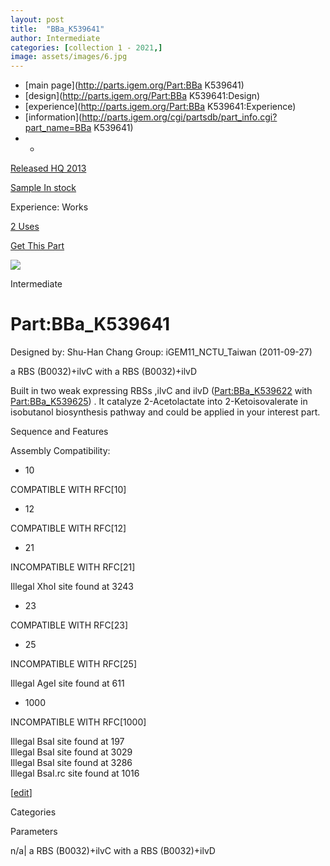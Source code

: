 ```yaml
---
layout: post
title:  "BBa_K539641"
author: Intermediate
categories: [collection 1 - 2021,] 
image: assets/images/6.jpg
---
```



  * [main page](http://parts.igem.org/Part:BBa K539641)
  * [design](http://parts.igem.org/Part:BBa K539641:Design)
  * [experience](http://parts.igem.org/Part:BBa K539641:Experience)
  * [information](http://parts.igem.org/cgi/partsdb/part_info.cgi?part_name=BBa K539641)
  *   * 

[Released HQ 2013](http://parts.igem.org/Help:Part_Status_Box)

[Sample In stock](http://parts.igem.org/Help:Part_Status_Box)

Experience: Works

[2 Uses](http://parts.igem.org/partsdb/uses.cgi?part=BBa_K539641)

[ Get This Part](http://parts.igem.org/partsdb/get_part.cgi?part=BBa_K539641)

![](http://parts.igem.org/images/partbypart/icon_intermediate.png)

Intermediate

# Part:BBa_K539641

Designed by: Shu-Han Chang   Group: iGEM11_NCTU_Taiwan   (2011-09-27)

a RBS (B0032)+ilvC with a RBS (B0032)+ilvD

Built in two weak expressing RBSs ,ilvC and ilvD
([Part:BBa_K539622](/Part:BBa_K539622 "Part:BBa K539622") with
[Part:BBa_K539625](/Part:BBa_K539625 "Part:BBa K539625")) . It catalyze
2-Acetolactate into 2-Ketoisovalerate in isobutanol biosynthesis pathway and
could be applied in your interest part.

  
Sequence and Features

  

Assembly Compatibility:

  * 10

COMPATIBLE WITH RFC[10]

  * 12

COMPATIBLE WITH RFC[12]

  * 21

INCOMPATIBLE WITH RFC[21]

Illegal XhoI site found at 3243  

  * 23

COMPATIBLE WITH RFC[23]

  * 25

INCOMPATIBLE WITH RFC[25]

Illegal AgeI site found at 611  

  * 1000

INCOMPATIBLE WITH RFC[1000]

Illegal BsaI site found at 197  
Illegal BsaI site found at 3029  
Illegal BsaI site found at 3286  
Illegal BsaI.rc site found at 1016  

  

[[edit](http://parts.igem.org/partsdb/part_info.cgi?part_name=BBa_K539641)]

Categories

Parameters

n/a| a RBS (B0032)+ilvC with a RBS (B0032)+ilvD


